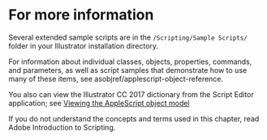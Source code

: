 # For more information

Several extended sample scripts are in the `/Scripting/Sample Scripts/` folder in your Illustrator installation directory.

For information about individual classes, objects, properties, commands, and parameters, as well as script samples that demonstrate how to use many of these items, see asobjref/applescript-object-reference.

You also can view the lllustrator CC 2017 dictionary from the Script Editor application; see [Viewing the AppleScript object model](../introduction/viewingTheObjectModel.md#viewing-the-applescript-object-model)

If you do not understand the concepts and terms used in this chapter, read Adobe Introduction to Scripting.
